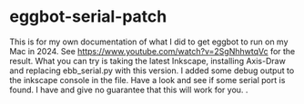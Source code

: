 # eggbot-serial-patch

This is for my own documentation of what I did to get eggbot to run on my Mac in 2024. See https://www.youtube.com/watch?v=2SgNhhwtqVc for the result. 
What you can try is taking the latest Inkscape, installing Axis-Draw and replacing ebb_serial.py with this version. I added some debug output to the inkscape console in the file. Have a look and see if some serial port is found. 
I have and give no guarantee that this will work for you. . 
